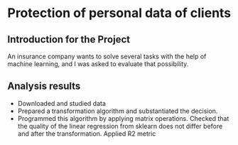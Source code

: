 # Protection of personal data of clients

## Introduction for the Project 

An insurance company wants to solve several tasks with the help of machine learning, and I was asked to evaluate that possibility.

## Analysis results

* Downloaded and studied data
* Prepared a transformation algorithm and substantiated the decision.
* Programmed this algorithm by applying matrix operations. Checked that the quality of the linear regression from sklearn does not differ before and after the transformation. Applied R2 metric
